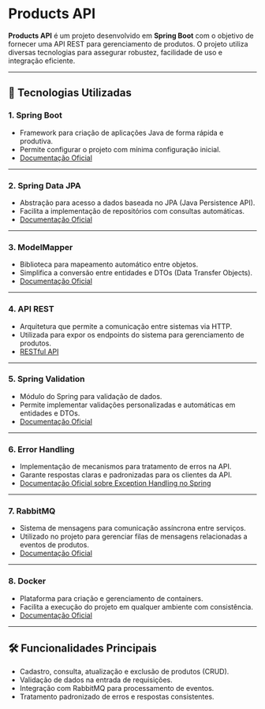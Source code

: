 # Products API

**Products API** é um projeto desenvolvido em **Spring Boot** com o objetivo de fornecer uma API REST para gerenciamento de produtos. O projeto utiliza diversas tecnologias para assegurar robustez, facilidade de uso e integração eficiente.

---

## 🚀 Tecnologias Utilizadas

### 1. **Spring Boot**
- Framework para criação de aplicações Java de forma rápida e produtiva.
- Permite configurar o projeto com mínima configuração inicial.
- [Documentação Oficial](https://spring.io/projects/spring-boot)

---

### 2. **Spring Data JPA**
- Abstração para acesso a dados baseada no JPA (Java Persistence API).
- Facilita a implementação de repositórios com consultas automáticas.
- [Documentação Oficial](https://spring.io/projects/spring-data-jpa)

---

### 3. **ModelMapper**
- Biblioteca para mapeamento automático entre objetos.
- Simplifica a conversão entre entidades e DTOs (Data Transfer Objects).
- [Documentação Oficial](http://modelmapper.org/)

---

### 4. **API REST**
- Arquitetura que permite a comunicação entre sistemas via HTTP.
- Utilizada para expor os endpoints do sistema para gerenciamento de produtos.
- [RESTful API](https://restfulapi.net/)

---

### 5. **Spring Validation**
- Módulo do Spring para validação de dados.
- Permite implementar validações personalizadas e automáticas em entidades e DTOs.
- [Documentação Oficial](https://docs.spring.io/spring-framework/docs/current/reference/html/core.html#validation)

---

### 6. **Error Handling**
- Implementação de mecanismos para tratamento de erros na API.
- Garante respostas claras e padronizadas para os clientes da API.
- [Documentação Oficial sobre Exception Handling no Spring](https://docs.spring.io/spring-boot/docs/current/reference/html/features.html#features.developing-web-applications.spring-mvc.error-handling)

---

### 7. **RabbitMQ**
- Sistema de mensagens para comunicação assíncrona entre serviços.
- Utilizado no projeto para gerenciar filas de mensagens relacionadas a eventos de produtos.
- [Documentação Oficial](https://www.rabbitmq.com/documentation.html)

---

### 8. **Docker**
- Plataforma para criação e gerenciamento de containers.
- Facilita a execução do projeto em qualquer ambiente com consistência.
- [Documentação Oficial](https://www.docker.com/)

---

## 🛠️ Funcionalidades Principais

- Cadastro, consulta, atualização e exclusão de produtos (CRUD).
- Validação de dados na entrada de requisições.
- Integração com RabbitMQ para processamento de eventos.
- Tratamento padronizado de erros e respostas consistentes.



